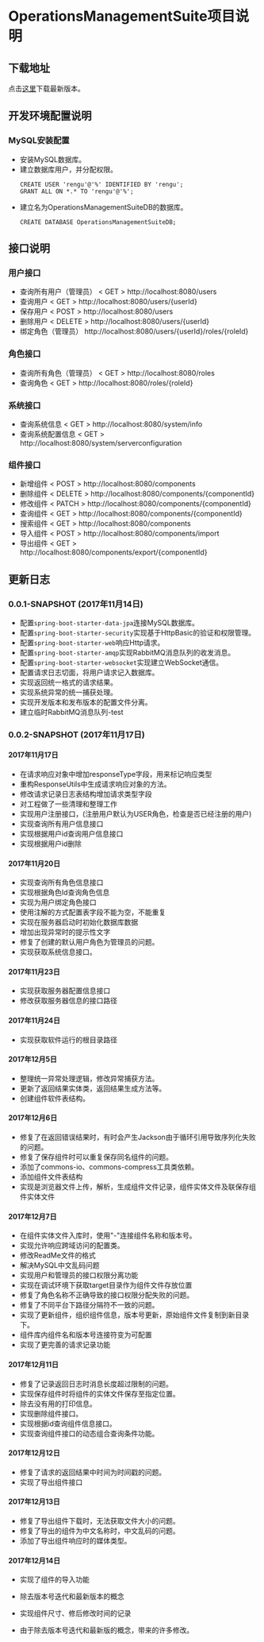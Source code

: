 # OperationsManagementSuite项目说明

## 下载地址

点击[这里](https://github.com/MagnyCopper/OperationsManagementSuite/releases/latest)下载最新版本。

## 开发环境配置说明

### MySQL安装配置

* 安装MySQL数据库。
* 建立数据库用户，并分配权限。
    ```
    CREATE USER 'rengu'@'%' IDENTIFIED BY 'rengu';
    GRANT ALL ON *.* TO 'rengu'@'%';
    ```
* 建立名为OperationsManagementSuiteDB的数据库。
    ```
    CREATE DATABASE OperationsManagementSuiteDB;
    ```
## 接口说明

### 用户接口
* 查询所有用户（管理员） < GET > http://localhost:8080/users
* 查询用户 < GET > http://localhost:8080/users/{userId}
* 保存用户 < POST > http://localhost:8080/users
* 删除用户 < DELETE > http://localhost:8080/users/{userId}
* 绑定角色（管理员） <PUT> http://localhost:8080/users/{userId}/roles/{roleId}

### 角色接口
* 查询所有角色（管理员） < GET > http://localhost:8080/roles
* 查询角色 < GET > http://localhost:8080/roles/{roleId}

### 系统接口
* 查询系统信息 < GET > http://localhost:8080/system/info
* 查询系统配置信息 < GET > http://localhost:8080/system/serverconfiguration

### 组件接口
* 新增组件 < POST > http://localhost:8080/components
* 删除组件 < DELETE > http://localhost:8080/components/{componentId}
* 修改组件 < PATCH > http://localhost:8080/components/{componentId}
* 查询组件 < GET > http://localhost:8080/components/{componentId}
* 搜索组件 < GET > http://localhost:8080/components
* 导入组件 < POST > http://localhost:8080/components/import
* 导出组件 < GET > http://localhost:8080/components/export/{componentId}

## 更新日志

### 0.0.1-SNAPSHOT (2017年11月14日)
    
* 配置```spring-boot-starter-data-jpa```连接MySQL数据库。
* 配置```spring-boot-starter-security```实现基于HttpBasic的验证和权限管理。
* 配置```spring-boot-starter-web```响应Http请求。
* 配置```spring-boot-starter-amqp```实现RabbitMQ消息队列的收发消息。
* 配置```spring-boot-starter-websocket```实现建立WebSocket通信。
* 配置请求日志切面，将用户请求记入数据库。
* 实现返回统一格式的请求结果。
* 实现系统异常的统一捕获处理。
* 实现开发版本和发布版本的配置文件分离。
* 建立临时RabbitMQ消息队列-test

### 0.0.2-SNAPSHOT (2017年11月17日)

#### 2017年11月17日
* 在请求响应对象中增加responseType字段，用来标记响应类型
* 重构ResponseUtils中生成请求响应对象的方法。
* 修改请求记录日志表结构增加请求类型字段
* 对工程做了一些清理和整理工作
* 实现用户注册接口，(注册用户默认为USER角色，检查是否已经注册的用户)
* 实现查询所有用户信息接口
* 实现根据用户id查询用户信息接口
* 实现根据用户id删除

#### 2017年11月20日
* 实现查询所有角色信息接口
* 实现根据角色Id查询角色信息
* 实现为用户绑定角色接口
* 使用注解的方式配置表字段不能为空，不能重复
* 实现在服务器启动时初始化数据库数据
* 增加出现异常时的提示性文字
* 修复了创建的默认用户角色为管理员的问题。
* 实现获取系统信息接口。

#### 2017年11月23日
* 实现获取服务器配置信息接口
* 修改获取服务器信息的接口路径

#### 2017年11月24日
* 实现获取软件运行的根目录路径

#### 2017年12月5日
* 整理统一异常处理逻辑，修改异常捕获方法。
* 更新了返回结果实体类，返回结果生成方法等。
* 创建组件软件表结构。

#### 2017年12月6日
* 修复了在返回错误结果时，有时会产生Jackson由于循环引用导致序列化失败的问题。
* 修复了保存组件时可以重复保存同名组件的问题。
* 添加了commons-io、commons-compress工具类依赖。
* 添加组件文件表结构
* 实现是浏览器文件上传，解析，生成组件文件记录，组件实体文件及联保存组件实体文件

#### 2017年12月7日
* 在组件实体文件入库时，使用"-"连接组件名称和版本号。
* 实现允许响应跨域访问的配置类。
* 修改ReadMe文件的格式
* 解决MySQL中文乱码问题
* 实现用户和管理员的接口权限分离功能
* 实现在调试环境下获取target目录作为组件文件存放位置
* 修复了角色名称不正确导致的接口权限分配失败的问题。
* 修复了不同平台下路径分隔符不一致的问题。
* 实现了更新组件，组织组件信息，版本号更新，原始组件文件复制到新目录下。
* 组件库内组件名和版本号连接符变为可配置
* 实现了更完善的请求记录功能

#### 2017年12月11日
* 修复了记录返回日志时消息长度超过限制的问题。
* 实现保存组件时将组件的实体文件保存至指定位置。
* 除去没有用的打印信息。
* 实现删除组件接口。
* 实现根据id查询组件信息接口。
* 实现查询组件接口的动态组合查询条件功能。

#### 2017年12月12日
* 修复了请求的返回结果中时间为时间戳的问题。
* 实现了导出组件接口

#### 2017年12月13日
* 修复了导出组件下载时，无法获取文件大小的问题。
* 修复了导出的组件为中文名称时，中文乱码的问题。
* 添加了导出组件响应时的媒体类型。

#### 2017年12月14日
* 实现了组件的导入功能

* 除去版本号迭代和最新版本的概念
* 实现组件尺寸、修后修改时间的记录
* 由于除去版本号迭代和最新版的概念，带来的许多修改。